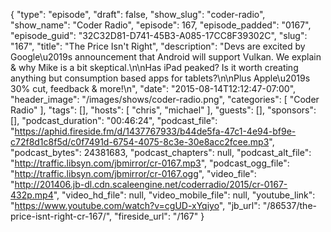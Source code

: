 {
  "type": "episode",
  "draft": false,
  "show_slug": "coder-radio",
  "show_name": "Coder Radio",
  "episode": 167,
  "episode_padded": "0167",
  "episode_guid": "32C32D81-D741-45B3-A085-17CC8F39302C",
  "slug": "167",
  "title": "The Price Isn't Right",
  "description": "Devs are excited by Google\u2019s announcement that Android will support Vulkan. We explain & why Mike is a bit skeptical.\n\nHas iPad peaked? Is it worth creating anything but consumption based apps for tablets?\n\nPlus Apple\u2019s 30% cut, feedback & more!\n",
  "date": "2015-08-14T12:12:47-07:00",
  "header_image": "/images/shows/coder-radio.png",
  "categories": [
    "Coder Radio"
  ],
  "tags": [],
  "hosts": [
    "chris",
    "michael"
  ],
  "guests": [],
  "sponsors": [],
  "podcast_duration": "00:46:24",
  "podcast_file": "https://aphid.fireside.fm/d/1437767933/b44de5fa-47c1-4e94-bf9e-c72f8d1c8f5d/c0f7491d-6754-4075-8c3e-30e8acc2fcee.mp3",
  "podcast_bytes": 24381683,
  "podcast_chapters": null,
  "podcast_alt_file": "http://traffic.libsyn.com/jbmirror/cr-0167.mp3",
  "podcast_ogg_file": "http://traffic.libsyn.com/jbmirror/cr-0167.ogg",
  "video_file": "http://201406.jb-dl.cdn.scaleengine.net/coderradio/2015/cr-0167-432p.mp4",
  "video_hd_file": null,
  "video_mobile_file": null,
  "youtube_link": "https://www.youtube.com/watch?v=cgUD-xYqiyo",
  "jb_url": "/86537/the-price-isnt-right-cr-167/",
  "fireside_url": "/167"
}

